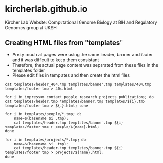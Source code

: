 # kircherlab.github.io

Kircher Lab Website: Computational Genome Biology at BIH and Regulatory Genomics group at UKSH

## Creating HTML files from "templates"

- Pretty much all pages were using the same header, banner and footer and it was difficult to keep them consistant
- Therefore, the actual page content was separated from these files in the templates folder
- Please edit files in templates and then create the html files

```
cat templates/header_404.tmp templates/banner.tmp templates/404.tmp templates/footer.tmp > 404.html

for i in impressum contact people research projects publications; do cat templates/header.tmp templates/banner.tmp templates/${i}.tmp templates/footer.tmp > ${i}.html; done

for i in templates/people/*.tmp; do 
    name=$(basename $i .tmp);
    cat templates/header.tmp templates/banner.tmp ${i} templates/footer.tmp > people/${name}.html; 
done

for i in templates/projects/*.tmp; do 
    name=$(basename $i .tmp);
    cat templates/header.tmp templates/banner.tmp ${i} templates/footer.tmp > projects/${name}.html; 
done

```
